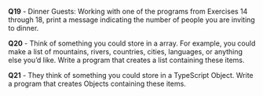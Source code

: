 **Q19** - Dinner Guests: Working with one of the programs from Exercises 14 through 18, print a message indicating the number of people you are inviting to dinner.

**Q20** - Think of something you could store in a array. For example, you could make a list of mountains, rivers, countries, cities, languages, or anything else you’d like. Write a program that creates a list containing these items.

**Q21** - They think of something you could store in a TypeScript Object. Write a program that creates Objects containing these items.
